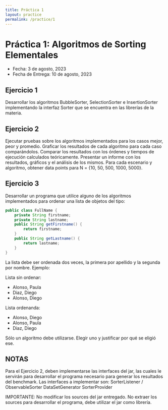 ```yaml
---
title: Práctica 1
layout: practice
permalink: /practice/1
---
```


# Práctica 1: Algoritmos de Sorting Elementales

* Fecha: 3 de agosto, 2023
* Fecha de Entrega: 10 de agosto, 2023

## Ejercicio 1

Desarrollar los algoritmos BubbleSorter, SelectionSorter e InsertionSorter implementando la interfaz Sorter que se encuentra en las librerías de la materia.

## Ejercicio 2

Ejecutar pruebas sobre los algoritmos implementados para los casos mejor, peor y promedio. 
Graficar los resultados de cada algoritmo para cada caso comparándolos. 
Comparar los resultados con los órdenes y tiempos de ejecución calculados teóricamente.
Presentar un informe con los resultados, gráficos y el análisis de los mismos.
Para cada escenario y algoritmo, obtener data points para N = {10, 50, 500, 1000, 5000}.

## Ejercicio 3

Desarrollar un programa que utilice alguno de los algoritmos implementados para ordenar una lista de objetos del tipo:

```java
public class FullName {
	private String firstname;
	private String lastname;
	public String getFirstname() {
		return firstname;
	}
	public String getLastname() {
		return lastname;
	}
}
```

La lista debe ser ordenada dos veces, la primera por apellido y la segunda por nombre. 
Ejemplo:

Lista sin ordenar:

* Alonso, Paula
* Diaz, Diego
* Alonso, Diego

Lista ordenanda:

* Alonso, Diego
* Alonso, Paula
* Diaz, Diego

Sólo un algoritmo debe utilizarse. Elegir uno y justificar por qué se eligió ese.

## NOTAS

Para el Ejercicio 2, deben implementarse las interfaces del jar, las cuales le servirán para desarrollar el programa necesario para generar los resultados del benchmark.
Las interfaces a implementar son:
SorterListener / ObservableSorter
DataSetGenerator
SorterProvider

IMPORTANTE:
No modificar los sources del jar entregado.
No extraer los sources para desarrollar el programa, debe utilizar el jar como librería.
